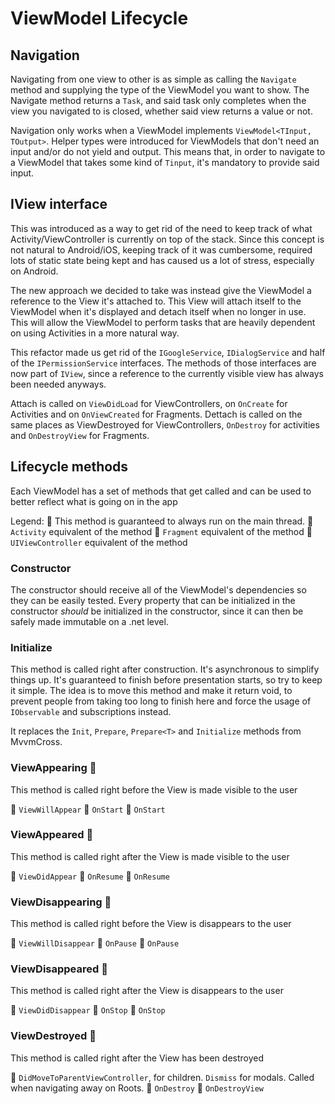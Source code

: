# ViewModel Lifecycle

## Navigation

 Navigating from one view to other is as simple as calling the `Navigate` method and supplying the type of the ViewModel you want to show. The Navigate method returns a `Task`, and said task only completes when the view you navigated to is closed, whether said view returns a value or not.

 Navigation only works when a ViewModel implements `ViewModel<TInput, TOutput>`. Helper types were introduced for ViewModels that don't need an input and/or do not yield and output. This means that, in order to navigate to a ViewModel that takes some kind of `Tinput`, it's mandatory to provide said input.

 ## IView interface

This was introduced as a way to get rid of the need to keep track of what Activity/ViewController is currently on top of the stack. Since this concept is not natural to Android/iOS, keeping track of it was cumbersome, required lots of static state being kept and has caused us a lot of stress, especially on Android.

The new approach we decided to take was instead give the ViewModel a reference to the View it's attached to. This View will attach itself to the ViewModel when it's displayed and detach itself when no longer in use. This will allow the ViewModel to perform tasks that are heavily dependent on using Activities in a more natural way.

This refactor made us get rid of the `IGoogleService`, `IDialogService` and half of the `IPermissionService` interfaces. The methods of those interfaces are now part of `IView`, since a reference to the currently visible view has always been needed anyways.

Attach is called on `ViewDidLoad` for ViewControllers, on `OnCreate` for Activities and on `OnViewCreated` for Fragments.
Dettach is called on the same places as ViewDestroyed for ViewControllers, `OnDestroy` for activities and `OnDestroyView` for Fragments.  

 ## Lifecycle methods

 Each ViewModel has a set of methods that get called and can be used to better reflect what is going on in the app

Legend:
:checkered_flag: This method is guaranteed to always run on the main thread. 
:robot: `Activity` equivalent of the method
:gem: `Fragment` equivalent of the method
:apple: `UIViewController` equivalent of the method

 ### Constructor

 The constructor should receive all of the ViewModel's dependencies so they can be easily tested. Every property that can be initialized in the constructor *should* be initialized in the constructor, since it can then be safely made immutable on a .net level.

 ### Initialize

 This method is called right after construction. It's asynchronous to simplify things up. It's guaranteed to finish before presentation starts, so try to keep it simple. The idea is to move this method and make it return void, to prevent people from taking too long to finish here and force the usage of `IObservable` and subscriptions instead.

 It replaces the `Init`, `Prepare`, `Prepare<T>` and `Initialize` methods from MvvmCross.

### ViewAppearing :checkered_flag:

This method is called right before the View is made visible to the user

:apple: `ViewWillAppear`
:robot: `OnStart`
:gem: `OnStart`

### ViewAppeared :checkered_flag:

This method is called right after the View is made visible to the user

:apple: `ViewDidAppear`
:robot: `OnResume`
:gem: `OnResume`

### ViewDisappearing :checkered_flag:

This method is called right before the View is disappears to the user

:apple: `ViewWillDisappear`
:robot: `OnPause`
:gem: `OnPause`

### ViewDisappeared :checkered_flag:

This method is called right after the View is disappears to the user

:apple: `ViewDidDisappear`
:robot: `OnStop` 
:gem: `OnStop`

### ViewDestroyed :checkered_flag:

This method is called right after the View has been destroyed

:apple: `DidMoveToParentViewController`, for children. `Dismiss` for modals. Called when navigating away on Roots.
:robot: `OnDestroy`
:gem: `OnDestroyView`
